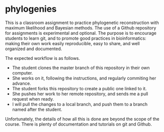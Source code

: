 # phylogenies

This is a classroom assignment to practice phylogenetic reconstruction with
maximum likelihood and Bayesian methods. The use of a Github repository for
assignments is experimental and optional. The purpose is to encourage students
to learn git, and to promote good practices in bioinformatics: making their
own work easily reproducible, easy to share, and well organized and documented.

The expected workflow is as follows.
* The student clones the master branch of this repository in their own computer.
* She works on it, following the instructions, and regularly commiting her advance.
* The student forks this repository to create a public one linked to it.
* She pushes her work to her remote repository, and sends me a pull request when ready.
* I will pull the changes to a local branch, and push them to a branch named after the student.

Unfortunately, the details of how all this is done are beyond the scope of the
course. There is plenty of documentation and tutorials on git and Github.
